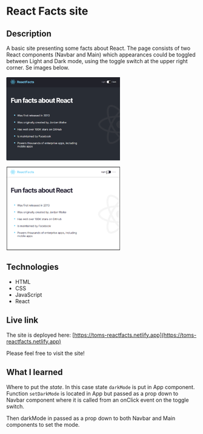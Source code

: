 # React Facts site

## Description
A basic site presenting some facts about React. The page consists of two React components (Navbar and Main) which appearances could be toggled between Light and Dark mode, using the toggle switch at the upper right corner. Se images below.
<br/>
<br/>
<img src="dark-mode.png" alt="Screenshot." width="300px"/>

<img src="light-mode.png" alt="Screenshot." width="300px"/>

## Technologies
- HTML
- CSS
- JavaScript
- React

## Live link
The site is deployed here:
[https://toms-reactfacts.netlify.app](https://toms-reactfacts.netlify.app)

Please feel free to visit the site!

## What I learned
Where to put the *state*. In this case state `darkMode` is put in App component. Function `setDarkMode` is located in App but passed as a prop down to Navbar component where it is called from an onClick event on the toggle switch.

Then darkMode in passed as a prop down to both Navbar and Main components to set the mode.
